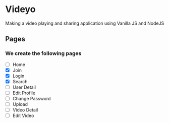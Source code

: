 # Videyo

Making a video playing and sharing application using Vanilla JS and NodeJS

## Pages

### We create the following pages

- [ ] Home
- [x] Join
- [x] Login
- [x] Search
- [ ] User Detail
- [ ] Edit Profile
- [ ] Change Password
- [ ] Upload
- [ ] Video Detail
- [ ] Edit Video
